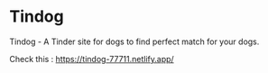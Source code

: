 # Tindog
Tindog - A Tinder site for dogs to find perfect match for your dogs.


Check this : https://tindog-77711.netlify.app/
